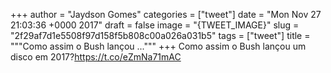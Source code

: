 
+++
author = "Jaydson Gomes"
categories = ["tweet"]
date = "Mon Nov 27 21:03:36 +0000 2017"
draft = false
image = "{TWEET_IMAGE}"
slug = "2f29af7d1e5508f97d158f5b808c00a026a031b5"
tags = ["tweet"]
title = """Como assim o Bush lançou ..."""
+++
Como assim o Bush lançou um disco em 2017?https://t.co/eZmNa71mAC
